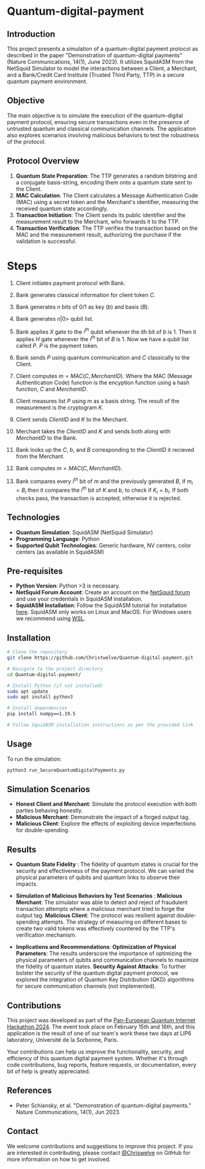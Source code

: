 # Quantum-digital-payment

## Introduction
This project presents a simulation of a quantum-digital payment protocol as described in the paper "Demonstration of quantum-digital payments" (Nature Communications, 14(1), June 2023). It utilizes SquidASM from the NetSquid Simulator to model the interactions between a Client, a Merchant, and a Bank/Credit Card Institute (Trusted Third Party, TTP) in a secure quantum payment environment.

## Objective
The main objective is to simulate the execution of the quantum-digital payment protocol, ensuring secure transactions even in the presence of untrusted quantum and classical communication channels. The application also explores scenarios involving malicious behaviors to test the robustness of the protocol.

## Protocol Overview
1. **Quantum State Preparation**: The TTP generates a random bitstring and a conjugate basis-string, encoding them onto a quantum state sent to the Client.
2. **MAC Calculation**: The Client calculates a Message Authentication Code (MAC) using a secret token and the Merchant's identifier, measuring the received quantum state accordingly.
3. **Transaction Initiation**: The Client sends its public identifier and the measurement result to the Merchant, who forwards it to the TTP.
4. **Transaction Verification**: The TTP verifies the transaction based on the MAC and the measurement result, authorizing the purchase if the validation is successful.

# Steps
1. Client initiates payment protocol with Bank.
2. Bank generates classical information for client token $C$.
3. Bank generates $n$ bits of 0/1 as key ($b$) and basis ($B$).
4. Bank generates $n|0>$ qubit list. 
5. Bank applies $X$ gate to the $i^{th}$ qubit whenever the ith bit of $b$ is 1. Then it applies $H$ gate whenever the $i^{th}$ bit of $B$ is 1. Now we have a qubit list called $P$. $P$ is the payment token.
6. Bank sends $P$ using quantum communication and $C$ classically to the Client.

7. Client computes $m = MAC(C, MerchantID)$. Where the MAC (Message Authentication Code) function is the encyption function using a hash function, $C$ and $MerchantID$.
8. Client measures list $P$ using $m$ as a basis string. The result of the measurement is the cryptogram $K$.
9. Client sends $ClientID$ and $K$ to the Merchant.

10. Merchant takes the $ClientID$ and $K$ and sends both along with $MerchantID$ to the Bank.
  
11. Bank looks up the $C$, $b$, and $B$ corresponding to the $ClientID$ it recieved from the Merchant.
12. Bank computes $m = MAC(C, MerchantID)$.
13. Bank compares every $i^{th}$ bit of $m$ and the previously generated $B$, if $m_i = B_i$ then it compares the $i^{th}$ bit of $K$ and $b$, to check if $K_i = b_i$. If both checks pass, the transaction is accepted, otherwise it is rejected.



## Technologies
- **Quantum Simulation**: SquidASM (NetSquid Simulator)
- **Programming Language**: Python
- **Supported Qubit Technologies**: Generic hardware, NV centers, color centers (as available in SquidASM)

## Pre-requisites
- **Python Version**: Python >3 is necessary.
- **NetSquid Forum Account**: Create an account on the [NetSquid forum](https://forum.netsquid.org/) and use your credentials in SquidASM installation.
- **SquidASM Installation**: Follow the SquidASM tutorial for installation [here](https://squidasm.readthedocs.io/en/latest/installation.html).
SquidASM only works on Linux and MacOS. For Windows users we recommend using [WSL](https://learn.microsoft.com/en-us/windows/wsl/install).

## Installation
```bash
# Clone the repository
git clone https://github.com/Christwelve/Quantum-digital-payment.git

# Navigate to the project directory
cd Quantum-digital-payment/

# Install Python (if not installed)
sudo apt update
sudo apt install python3

# Install dependencies
pip install numpy==1.19.5

# Follow SquidASM installation instructions as per the provided link
```

## Usage
To run the simulation:
```bash
python3 run_SecureQuantumDigitalPayments.py
```

## Simulation Scenarios
- **Honest Client and Merchant**: Simulate the protocol execution with both parties behaving honestly.
- **Malicious Merchant**: Demonstrate the impact of a forged output tag.
- **Malicious Client**: Explore the effects of exploiting device imperfections for double-spending.

## Results
- **Quantum State Fidelity** : The fidelity of quantum states is crucial for the security and effectiveness of the payment protocol. We can varied the physical parameters of qubits and quantum links to observe their impacts.

- **Simulation of Malicious Behaviors by Test Scenarios** :
__Malicious Merchant__: The simulator was able to detect and reject of fraudulent transaction attempts where a malicious merchant tried to forge the output tag.
__Malicious Client__: The protocol was resilient against double-spending attempts. The strategy of measuring on different bases to create two valid tokens was effectively countered by the TTP's verification mechanism.

- **Implications and Recommendations**:
__Optimization of Physical Parameters__: The results underscore the importance of optimizing the physical parameters of qubits and communication channels to maximize the fidelity of quantum states.
__Security Against Attacks__: To further bolster the security of the quantum digital payment protocol, we explored the integration of Quantum Key Distribution (QKD) algorithms for secure communication channels (not implemented).

## Contributions
This project was developed as part of the [Pan-European Quantum Internet Hackathon 2024](https://quantuminternetalliance.org/quantum-internet-hackathon-2024/). The event took place on February 15th and 16th, and this application is the result of one of our team's work these two days at LIP6 laboratory, Université de la Sorbonne, Paris.

Your contributions can help us improve the functionality, security, and efficiency of this quantum digital payment system. Whether it's through code contributions, bug reports, feature requests, or documentation, every bit of help is greatly appreciated.

## References
- Peter Schiansky, et al. "Demonstration of quantum-digital payments." Nature Communications, 14(1), Jun 2023.

## Contact
We welcome contributions and suggestions to improve this project. If you are interested in contributing, please contact [@Chriswelve](https://github.com/Chriswelve) on GitHub for more information on how to get involved.

